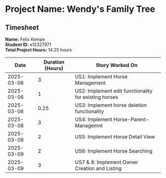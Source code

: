 # Project Name: Wendy's Family Tree

## Timesheet

**Name:** Felix Kempe  
**Student ID:** e12327971  
**Total Project Hours:** 14.25 hours

| Date       | Duration (Hours) | Story Worked On                                           |
|------------|------------------|-----------------------------------------------------------|
| 2025-03-06 | 3                | US1: Implement Horse Management                           |
| 2025-03-06 | 1                | US2: Implement edit functionality for existing horses     |
| 2025-03-06 | 0.25             | US3: Implement horse deletion functionality               |
| 2025-03-08 | 3                | US4: Implement Horse-Parent-Managemnt                     |
| 2025-03-08 | 2                | US5: Implement Horse Detail View                          |
| 2025-03-09 | 2                | US6: Implement Horse Searching                            |
| 2025-03-09 | 3                | US7 & 8: Implement Owner Creation and Listing             |